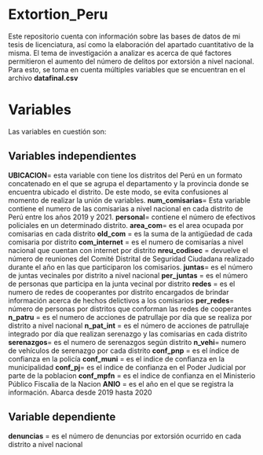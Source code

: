# Extortion_Peru
Este repositorio cuenta con información sobre las bases de datos de mi tesis de licenciatura, así como la elaboración del apartado cuantitativo de la misma.
El tema de investigación a analizar es acerca de qué factores permitieron el aumento del número de delitos por extorsión a nivel nacional. Para esto, se toma en cuenta múltiples variables que se encuentran en el archivo **datafinal.csv**
# Variables
Las variables en cuestión son:
## Variables independientes
**UBICACION**= esta variable con tiene los distritos del Perú en un formato concatenado en el que se agrupa el departamento y la provincia donde se encuentra ubicado el distrito. De este modo, se evita confusiones al momento de realizar la unión de variables.
**num_comisarias**= Esta variable contiene el numero de las comisarias a nivel nacional en cada distrito de Perú entre los años 2019 y 2021.
**personal**= contiene el número de efectivos policiales en un determinado distrito.
**area_com**= es el area ocupada por comisarias en cada distrito
**old_com** = es la suma de la antigüedad de cada comisaria por distrito
**com_internet** = es el numero de comisarías a nivel nacional que cuentan con internet por distrito
**nreu_codisec** = devuelve el número de reuniones del Comité Distrital de Seguridad Ciudadana realizado durante el año en las que participaron los comisarios.
**juntas**= es el número de juntas vecinales por distrito a nivel nacional
**per_juntas** = es el número de personas que participa en la junta vecinal por distrito
**redes** = es el numero de redes de cooperantes por distrito encargados de brindar información acerca de hechos delictivos a los comisarios
**per_redes**= número de personas por distritos que conforman las redes de cooperantes
**n_patru** = es el numero de acciones de patrullaje por día que se realiza por distrito a nivel nacional
**n_pat_int** =  es el número de acciones de patrullaje integrado por día que realizan serenazgo y las comisarias en cada distrito
**serenazgos**= es el numero de serenazgos según distrito
**n_vehi**= numero de vehículos de serenazgo por cada distrito
**conf_pnp** = es el índice de confianza en la policía
**conf_muni** = es el indice de confianza en la municipalidad
**conf_pj**= es el indice de confianza en el Poder Judicial por parte de la poblacion
**conf_mpfn** = es el indice de confianza en el Ministerio Público Fiscalia de la Nacion
**ANIO** = es el año en el que se registra la información. Abarca desde 2019 hasta 2020
## Variable dependiente
**denuncias** = es el número de denuncias por extorsión ocurrido en cada distrito a nivel nacional
